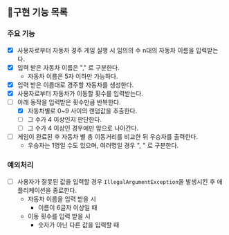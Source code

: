 ## 📝구현 기능 목록

### 주요 기능

- [X] 사용자로부터 자동차 경주 게임 실행 시 임의의 수 n대의 자동차 이름을 입력받는다.
- [X] 입력 받은 자동차 이름은 "," 로 구분한다.
    - 자동차 이름은 5자 이하만 가능하다.
- [X] 입력 받은 이름대로 경주할 자동차를 생성한다.
- [X] 사용자로부터 자동차가 이동할 횟수를 입력받는다.
- [ ] 아래 동작을 입력받은 횟수만큼 반복한다.
    - [X] 자동차별로 0~9 사이의 랜덤값을 추출한다.
    - [ ] 그 수가 4 이상인지 판단한다.
    - [ ] 그 수가 4 이상인 경우에만 앞으로 나아간다.
- [ ] 게임이 완료된 후 자동차 별 총 이동거리를 비교한 뒤 우승자를 출력한다.
    - 우승자는 1명일 수도 있으며, 여러명일 경우 ", " 로 구분한다.

### 예외처리

- [ ] 사용자가 잘못된 값을 입력할 경우 `IllegalArgumentException`을 발생시킨 후 애플리케이션을 종료한다.
    - 자동차 이름을 입력 받을 시
        - 이름이 6글자 이상일 때
    - 이동 횟수를 입력 받을 시
        - 숫자가 아닌 다른 값을 입력할 때